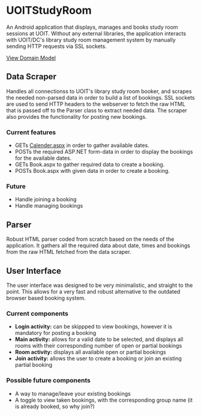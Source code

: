 # UOITStudyRoom
An Android application that displays, manages and books study room sessions at UOIT. Without any external libraries, the application interacts with UOIT/DC's library study room management system by manually sending HTTP requests via SSL sockets.

[View Domain Model](https://github.com/SpencerCBryson/UOITStudyRoom/wiki)

## Data Scraper
Handles all connectionss to UOIT's library study room booker, and scrapes the needed non-parsed data in order to build a list of bookings.
SSL sockets are used to send HTTP headers to the webserver to fetch the raw HTML that is passed off to the Parser class to extract needed data. The scraper also provides the functionality for posting new bookings.
### Current features
- GETs [Calender.aspx](https://rooms.library.dc-uoit.ca/uoit_studyrooms/calendar.aspx) in order to gather available dates.
- POSTs the required ASP.NET form-data in order to display the bookings for the available dates.
- GETs Book.aspx to gather required data to create a booking.
- POSTs Book.aspx with given data in order to create a booking.

### Future
- Handle joining a booking
- Handle managing bookings

## Parser
Robust HTML parser coded from scratch based on the needs of the application. It gathers all the required data about date, times and bookings from the raw HTML fetched from the data scraper.

## User Interface

The user interface was designed to be very minimalistic, and straight to the point. This allows for a very fast and robust alternative to the outdated browser based booking system.
### Current components
- **Login activity:** can be skippped to view bookings, however it is mandatory for posting a booking
- **Main activity:** allows for a valid date to be selected, and displays all rooms with their corresponding number of open or partial bookings
- **Room activity:** displays all available open or partial bookings
- **Join activity:** allows the user to create a booking or join an existing partial booking

### Possible future components
- A way to manage/leave your existing bookings
- A toggle to view taken bookings, with the corresponding group name (it is already booked, so why join?)


